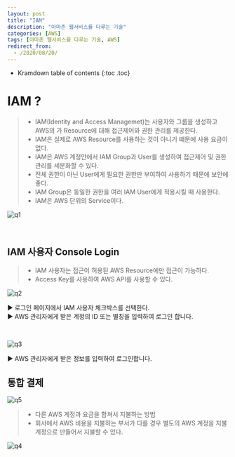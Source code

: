 ```yaml
---
layout: post
title: "IAM"
description: "아마존 웹서비스를 다루는 기술"
categories: [AWS]
tags: [아마존 웹서비스를 다루는 기술, AWS]
redirect_from:
  - /2020/08/20/
---
```


* Kramdown table of contents
{:toc .toc}


# IAM ?
> - IAM(Identity and Access Managemet)는 사용자와 그룹을 생성하고 AWS의 가 Resource에 대해 접근제어와 권한 관리를 제공한다.
> - IAM은 실제로 AWS Resource를 사용하는 것이 아니기 떄문에 사용 요금이 없다.   
> - IAM은 AWS 계정안에서 IAM Group과 User를 생성하여 접근제어 및 권한관리를 세분화할 수 있다.   
> - 전체 권한이 아닌 User에게 필요한 권한만 부여하여 사용하기 때문에 보안에 좋다.   
> - IAM Group은 동일한 권한을 여러 IAM User에게 적용시킬 때 사용한다.   
> - IAM은 AWS 단위의 Service이다.

![q1](https://user-images.githubusercontent.com/69279022/90718898-0445d280-e2ee-11ea-988b-1a40f8551c68.png)

<br>

## IAM 사용자 Console Login
> - IAM 사용자는 접근이 허용된 AWS Resource에만 접근이 가능하다.
> - Access Key를 사용하여 AWS API를 사용할 수 있다.

![q2](https://user-images.githubusercontent.com/69279022/90719315-03617080-e2ef-11ea-90dd-d92677940138.png)

▶ 로그인 페이지에서 IAM 사용자 체크박스를 선택한다.   
▶ AWS 관리자에게 받은 계정의 ID 또는 별칭을 입력하여 로그인 합니다.

<br>

![q3](https://user-images.githubusercontent.com/69279022/90719938-8fc06300-e2f0-11ea-9d69-b225cc1ef09a.png)

▶  AWS 관리자에게 받은 정보를 입력하여 로그인합니다.

## 통합 결제

![q5](https://user-images.githubusercontent.com/69279022/90720977-baabb680-e2f2-11ea-818e-2df2962bbc37.png)

> - 다른 AWS 계정과 요금을 합쳐서 지불하는 방법    
> - 회사에서 AWS 비용을 지불하는 부서가 다를 경우 별도의 AWS 계정을 지불 계정으로 만들어서 지불할 수 있다.   

![q4](https://user-images.githubusercontent.com/69279022/90720791-4244f580-e2f2-11ea-966c-ae2a179d08f8.png)